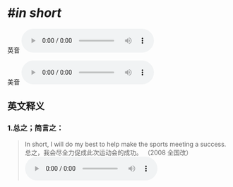 # ***\#in short*** 
英音
<audio src="./media/in short1_AAC.aac" controls="controls"></audio>

美音
<audio src="./media/in short2_AAC.aac" controls="controls"></audio>



  

英文释义
---
### 1.**总之；简言之：**  

 > In short, I will do my best to help make the sports meeting a success.  
 > 总之，我会尽全力促成此次运动会的成功。  （2008 全国改）  
<audio src="./media/short-9.aac" controls="controls"></audio>


